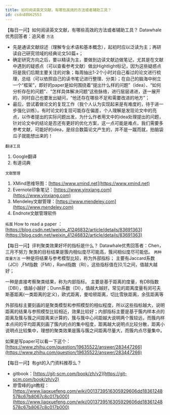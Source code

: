 ```yaml
---
title: 如何阅读英文文献，有哪些高效的方法或者辅助工具？
id: csdn88062553
---
```


【每日一问】如何阅读英文文献，有哪些高效的方法或者辅助工具？
Datawhale优秀回答者：追风者
`方法`

*   先是通读文献综述（理解专业术语和基本概念），起初时应以泛读为主；再研读自己研究领域的经典论文50篇+；
*   确定研究方向之后，要以精读为主，要做到边读文献边做笔记，尤其是在文献中遇到的疑惑点（可以查看参考文献）做出Hightlight标记，因为这些疑惑点将是我们后期主要关注的对象；每周抽出1-2个小时对自己看过的论文进行梳理，总结（可以依照自己的读书笔记进行整理、分类）；在自己的脑海中树立一个“框架”，即好的paper是如何围绕着“提出什么样的问题”（idea）、“如何分析存在的问题”、“怎样具体解决问题”这些脉络，进行层层递进，逐一展开的，同时自己也要发出疑问，“他还存在哪些不足和需要改进的地方”；
*   最后，尝试着做论文的复现工作（我个人认为实现起来是有难度的，待于进一步强化训练）。有时论文的复现可能存在偏差，个人理解是发现论文中的亮点，以作者提出的实际问题出发，为什么作者用文中的idea处理提出的问题，针对论文中的结论是否还有更好的优化方案，这一点可能是难点，我们需要多参考文献，可能好的idea，是综合数篇论文产生的，并不是一蹴而就，拍脑袋瓜子就能想出来的！

`翻译工具`

1.  Google翻译
2.  有道词典

`文献整理`

1.  XMind思维导图：[https://www.xmind.net](https://www.xmind.net)
2.  Evernote印象笔记：[https://www.yinxiang.com](https://www.yinxiang.com)
3.  Mendeley文献管理：[https://www.mendeley.com](https://www.mendeley.com)
4.  Endnote文献管理软件

`拓展`
How to read a paper ：[https://blog.csdn.net/weixin_41246832/article/details/83691363](https://blog.csdn.net/weixin_41246832/article/details/83691363)

【每日一问】评判聚类效果好坏的指标是什么？
Datawhale优秀回答者：Chen，三月不努力
聚类的目标结果是簇内相似度尽可能高，簇间相似度尽可能低。
`两种度量方法`
一种是将结果与参考模型比较，称为外部指标；
主要有Jaccard系数（JCI）,FM指数（FMI），Rand指数（RI），这些指标值在[0,1]之间，值越大越好；

一种是直接考察聚类结果，称为内部指标。
主要是基于距离的度量，有DB指数（DBI），值越小越好；Dunn系数（DI），值越大越好。常见的距离度量有闵可夫斯基距离(一类距离的定义)，欧式距离，曼哈顿距离，切比雪肤距离，余弦距离等

外部指标主要刻画的是聚类模型和参照模型的相似程度，所以这些指标越大，说明距离的结果与参照模型比较相近，效果比较好；内部指标主要是基于簇内样本点的距离及簇与簇之间距离来计算的，簇与簇中心间距越大说明两个簇较远，而簇内样本点间的平均距离刻画了簇内的点的集中程度，距离越大说明点比较分散，距离小说明点比较集中，理想的聚类效果是簇与簇之间距离尽量大，而簇内点尽量集中。

如果是写paper可以看一下这个：[https://www.zhihu.com/question/19635522/answer/283447266](https://www.zhihu.com/question/19635522/answer/283447266)

【每日一问】有git的入门资料推荐么？

*   gitbook：[https://git-scm.com/book/zh/v2](https://git-scm.com/book/zh/v2)
*   廖雪峰的git教程：[https://www.liaoxuefeng.com/wiki/0013739516305929606dd18361248578c67b8067c8c017b000](https://www.liaoxuefeng.com/wiki/0013739516305929606dd18361248578c67b8067c8c017b000)
